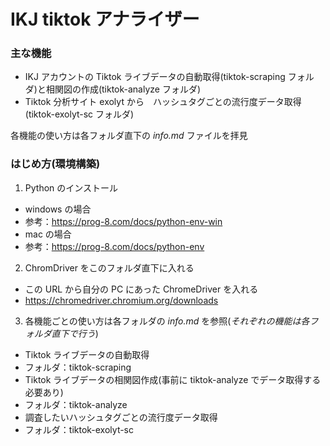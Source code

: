 # IKJ tiktok アナライザー

### 主な機能

- IKJ アカウントの Tiktok ライブデータの自動取得(tiktok-scraping フォルダ)と相関図の作成(tiktok-analyze フォルダ)
- Tiktok 分析サイト exolyt から　ハッシュタグごとの流行度データ取得(tiktok-exolyt-sc フォルダ)

各機能の使い方は各フォルダ直下の _info.md_ ファイルを拝見

### はじめ方(環境構築)

1. Python のインストール

- windows の場合
- 参考：https://prog-8.com/docs/python-env-win
- mac の場合
- 参考：https://prog-8.com/docs/python-env

2. ChromDriver をこのフォルダ直下に入れる

- この URL から自分の PC にあった ChromeDriver を入れる
- https://chromedriver.chromium.org/downloads

3. 各機能ごとの使い方は各フォルダの _info.md_ を参照(_それぞれの機能は各フォルダ直下で行う_)

- Tiktok ライブデータの自動取得
- フォルダ：tiktok-scraping
- Tiktok ライブデータの相関図作成(事前に tiktok-analyze でデータ取得する必要あり)
- フォルダ：tiktok-analyze
- 調査したいハッシュタグごとの流行度データ取得
- フォルダ：tiktok-exolyt-sc

